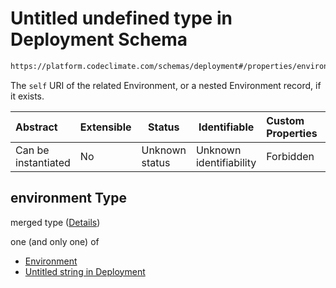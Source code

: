 # Untitled undefined type in Deployment Schema

```txt
https://platform.codeclimate.com/schemas/deployment#/properties/environment
```

The `self` URI of the related Environment, or a nested Environment record, if it exists.


| Abstract            | Extensible | Status         | Identifiable            | Custom Properties | Additional Properties | Access Restrictions | Defined In                                                                              |
| :------------------ | ---------- | -------------- | ----------------------- | :---------------- | --------------------- | ------------------- | --------------------------------------------------------------------------------------- |
| Can be instantiated | No         | Unknown status | Unknown identifiability | Forbidden         | Allowed               | none                | [Deployment.schema.json\*](../../schemas/Deployment.schema.json "open original schema") |

## environment Type

merged type ([Details](deployment-properties-environment.md))

one (and only one) of

-   [Environment](deployment-properties-environment-oneof-environment.md "check type definition")
-   [Untitled string in Deployment](deployment-properties-environment-oneof-1.md "check type definition")
